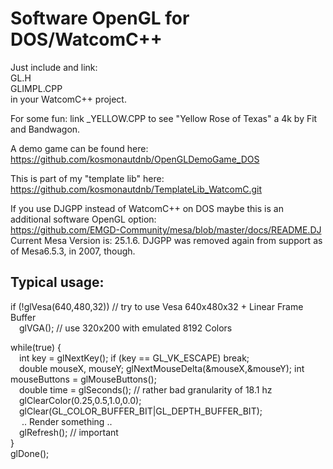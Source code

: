 # Software OpenGL for DOS/WatcomC++

Just include and link:  
  GL.H  
  GLIMPL.CPP  
in your WatcomC++ project.  

For some fun: link _YELLOW.CPP to see "Yellow Rose of Texas" a 4k by Fit and Bandwagon.  

A demo game can be found here: https://github.com/kosmonautdnb/OpenGLDemoGame_DOS  

This is part of my "template lib" here: https://github.com/kosmonautdnb/TemplateLib_WatcomC.git  

If you use DJGPP instead of WatcomC++ on DOS maybe this is an additional software OpenGL option:  
https://github.com/EMGD-Community/mesa/blob/master/docs/README.DJ  
Current Mesa Version is: 25.1.6. DJGPP was removed again from support as of Mesa6.5.3, in 2007, though.

## Typical usage:

if (!glVesa(640,480,32))  // try to use Vesa 640x480x32 + Linear Frame Buffer  
&emsp;glVGA(); // use 320x200 with emulated 8192 Colors  

while(true) {  
&emsp;int key = glNextKey(); if (key == GL_VK_ESCAPE) break;  
&emsp;double mouseX, mouseY; glNextMouseDelta(&mouseX,&mouseY); int mouseButtons = glMouseButtons();  
&emsp;double time = glSeconds(); // rather bad granularity of 18.1 hz  
&emsp;glClearColor(0.25,0.5,1.0,0.0);  
&emsp;glClear(GL_COLOR_BUFFER_BIT|GL_DEPTH_BUFFER_BIT);  
&emsp; .. Render something ..  
&emsp;glRefresh(); // important  
}  
glDone();  
